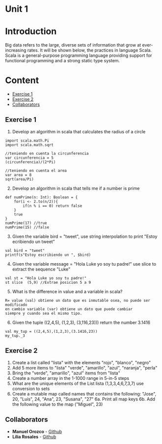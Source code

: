 # Unit 1
# Introduction

Big data refers to the large, diverse sets of information that grow at ever-increasing rates.
It will be shown below, the practices in language Scala.
Scala is a general-purpose programming language providing support for functional programming and a strong static type system.
# Content

- [Exercise 1](#exercise-1)
- [Exercise 2](#exercise-2)
- [Collaborators](#collaborators)

## Exercise 1

1. Develop an algorithm in scala that calculates the radius of a circle
```
import scala.math.Pi
import scala.math.sqrt

//teniendo en cuenta la circunferencia
var circunferencia = 5 
(circunferencia)/(2*Pi) 

//teniendo en cuenta el area
var area = 8 
sqrt(area/Pi) 
```

2. Develop an algorithm in scala that tells me if a number is prime
```
def numPrime(n: Int): Boolean = {
    for(i <- 2.to(n/2)){
        if(n % i == 0) return false
    }
    true
}
numPrime(17) //true
numPrime(15) //false
```

3. Given the variable bird = "tweet", use string interpolation to print "Estoy ecribiendo un tweet"
```
val bird = "tweet"
printf(s"Estoy escribiendo un ", $bird)
```

4. Given the variable message = "Hola Luke yo soy tu padre!" use slice to extract the sequence "Luke"
```
val st = "Hola Luke yo soy tu padre!"
st slice  (5,9) //Extrae posicion 5 a 9
```

5. What is the difference in value and a variable in scala?
```
R= value (val) obtiene un dato que es inmutable osea, no puede ser modificado 
en cambio variable (var) obtiene un dato que puede cambiar 
siempre y cuando sea el mismo tipo.
```

6. Given the tuple ((2,4,5), (1,2,3), (3,116,23))) return the number 3.1416
```
val my_tup = ((2,4,5),(1,2,3),(3.1416,23))
my_tup._3
```

## Exercise 2

1. Create a list called "lista" with the elements "rojo", "blanco", "negro"
2. Add 5 more items to "lista" "verde", "amarillo", "azul", "naranja", "perla"
3. Bring the "verde", "amarillo", "azul" items from "lista"
4. Create a number array in the 1-1000 range in 5-in-5 steps
5. What are the unique elements of the List lista (1,3,3,4,6,7,3,7) use conversion to sets
6. Create a mutable map called names that contains the following: "Jose", 20, "Luis", 24, "Ana", 23, "Susana", "27"
6a. Print all map keys
6b. Add the following value to the map ("Miguel", 23)

## Collaborators
* **Manuel Orozco** - [Github](https://github.com/manuelorozcotoro)
* **Lilia Rosales** - [Github](https://github.com/liliarsis)
